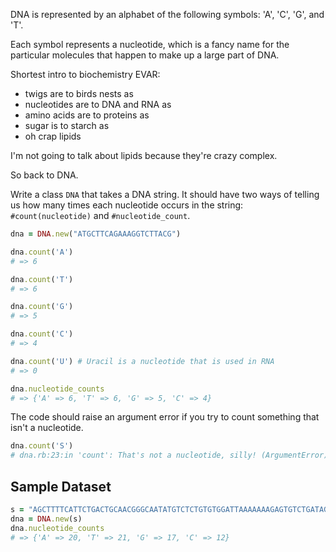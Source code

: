 DNA is represented by an alphabet of the following symbols: 'A', 'C', 'G', and 'T'.

Each symbol represents a nucleotide, which is a fancy name for the particular molecules that happen to make up a large part of DNA.

Shortest intro to biochemistry EVAR:

* twigs are to birds nests as
* nucleotides are to DNA and RNA as
* amino acids are to proteins as
* sugar is to starch as
* oh crap lipids

I'm not going to talk about lipids because they're crazy complex.

So back to DNA.

Write a class `DNA` that takes a DNA string. It should have two ways of telling us how many times each nucleotide occurs in the string: `#count(nucleotide)` and `#nucleotide_count`.

```ruby
dna = DNA.new("ATGCTTCAGAAAGGTCTTACG")

dna.count('A')
# => 6

dna.count('T')
# => 6

dna.count('G')
# => 5

dna.count('C')
# => 4

dna.count('U') # Uracil is a nucleotide that is used in RNA
# => 0

dna.nucleotide_counts
# => {'A' => 6, 'T' => 6, 'G' => 5, 'C' => 4}
```

The code should raise an argument error if you try to count something that isn't a nucleotide.

```ruby
dna.count('S')
# dna.rb:23:in 'count': That's not a nucleotide, silly! (ArgumentError)
```

## Sample Dataset

```ruby
s = "AGCTTTTCATTCTGACTGCAACGGGCAATATGTCTCTGTGTGGATTAAAAAAAGAGTGTCTGATAGCAGC"
dna = DNA.new(s)
dna.nucleotide_counts
# => {'A' => 20, 'T' => 21, 'G' => 17, 'C' => 12}
```
